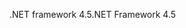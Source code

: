 <span data-ttu-id="4738b-101">.NET framework 4.5</span><span class="sxs-lookup"><span data-stu-id="4738b-101">.NET Framework 4.5</span></span>
